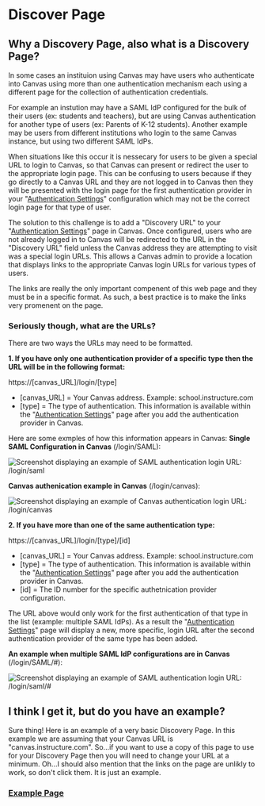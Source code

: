 # Discover Page

## Why a Discovery Page, also what is a Discovery Page?

In some cases an instituion using Canvas may have users who authenticate into Canvas using more than one authentication mechanism each using a different page for the collection of authentication credentials.

For example an instution may have a SAML IdP configured for the bulk of their users (ex: students and teachers), but are using Canvas authentication for another type of users (ex: Parents of K-12 students). Another example may be users from different institutions who login to the same Canvas instance, but using two different SAML IdPs. 

When situations like this occur it is nessecary for users to be given a special URL to login to Canvas, so that Canvas can present or redirect the user to the appropriate login page. This can be confusing to users because if they go directly to a Canvas URL and they are not logged in to Canvas then they will be presented with the login page for the first authentication provider in your "[Authentication Settings](https://community.canvaslms.com/docs/DOC-4284)" configuration which may not be the correct login page for that type of user.

The solution to this challenge is to add a "Discovery URL" to your "[Authentication Settings](https://community.canvaslms.com/docs/DOC-4284)" page in Canvas. Once configured, users who are not already logged in to Canvas will be redirected to the URL in the "Discovery URL" field unless the Canvas address they are attempting to visit was a special login URLs. This allows a Canvas admin to provide a location that displays links to the appropriate Canvas login URLs for various types of users.

The links are really the only important compenent of this web page and they must be in a specific format. As such, a best practice is to make the links very promenent on the page.

### Seriously though, what are the URLs?

There are two ways the URLs may need to be formatted. 

**1. If you have only one authentication provider of a specific type then the URL will be in the following format:**

  https://[canvas_URL]/login/[type]
   * [canvas_URL] = Your Canvas address. Example: school.instructure.com
   * [type] = The type of authentication. This information is available within the "[Authentication Settings](https://community.canvaslms.com/docs/DOC-4284)" page after you add the authentication provider in Canvas.
   
Here are some exmples of how this information appears in Canvas:
**Single SAML Configuration in Canvas** (/login/SAML):
    
  ![Screenshot displaying an example of SAML authentication login URL: /login/saml](images/singlesaml.png)
    
**Canvas authenication example in Canvas** (/login/canvas):

  ![Screenshot displaying an example of Canvas authentication login URL: /login/canvas](images/canvas.png)
    
**2. If you have more than one of the same authentication type:**

https://[canvas_URL]/login/[type]/[id]
   * [canvas_URL] = Your Canvas address. Example: school.instructure.com
   * [type] = The type of authentication. This information is available within the "[Authentication Settings](https://community.canvaslms.com/docs/DOC-4284)" page after you add the authentication provider in Canvas.
   * [id] = The ID number for the specific authetnication provider configuration.
   
The URL above would only work for the first authentication of that type in the list (example: multiple SAML IdPs). As a result the "[Authentication Settings](https://community.canvaslms.com/docs/DOC-4284)" page will display a new, more specific, login URL after the second authentication provider of the same type has been added.

**An example when multiple SAML IdP configurations are in Canvas** \(/login/SAML/#):
  
  ![Screenshot displaying an example of SAML authentication login URL: /login/saml/#](images/multisaml.png)

## I think I get it, but do you have an example?


Sure thing! Here is an example of a very basic Discovery Page. In this example we are assuming that your Canvas URL is "canvas.instructure.com". So...if you want to use a copy of this page to use for your Discovery Page then you will need to change your URL at a minimum. Oh...I should also mention that the links on the page are unlikly to work, so don't click them. It is just an example.

### [Example Page](example/)
